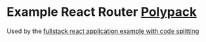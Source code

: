 # Example React Router [Polypack](https://github.com/polypacker/polypacker)
Used by the [fullstack react application example with code splitting](https://github.com/polypacker/react-splitting-polypacker-example/tree/react-router-polypack)
